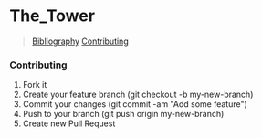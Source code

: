 # The_Tower

> [Bibliography](https://github.com/duprat/The_Tower/tree/master/Bibliographie)
> [Contributing](#contrib)

### Contributing<a id="contrib"></a>

1. Fork it
2. Create your feature branch (git checkout -b my-new-branch)
3. Commit your changes (git commit -am "Add some feature")
4. Push to your branch (git push origin my-new-branch)
5. Create new Pull Request
